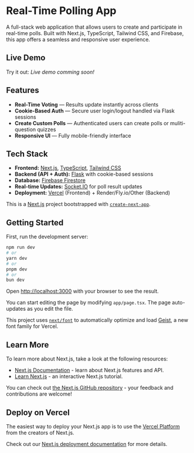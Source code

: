 # Real-Time Polling App

A full-stack web application that allows users to create and participate in real-time polls. Built with Next.js, TypeScript, Tailwind CSS, and Firebase, this app offers a seamless and responsive user experience.

## Live Demo

Try it out: _Live demo comming soon!_


## Features

- **Real-Time Voting** — Results update instantly across clients
- **Cookie-Based Auth** — Secure user login/logout handled via Flask sessions
- **Create Custom Polls** — Authenticated users can create polls or muliti-question quizzes
- **Responsive UI** — Fully mobile-friendly interface

## Tech Stack

- **Frontend:** [Next.js](https://nextjs.org), [TypeScript](https://www.typescriptlang.org/), [Tailwind CSS](https://tailwindcss.com/)
- **Backend (API + Auth):** [Flask](https://flask.palletsprojects.com/) with cookie-based sessions
- **Database:** [Firebase Firestore](https://firebase.google.com/docs/firestore)
- **Real-time Updates:** [Socket.IO](https://socket.io/) for poll result updates
- **Deployment:** [Vercel](https://vercel.com) (Frontend) + Render/Fly.io/Other (Backend)

This is a [Next.js](https://nextjs.org) project bootstrapped with [`create-next-app`](https://nextjs.org/docs/app/api-reference/cli/create-next-app).

## Getting Started

First, run the development server:

```bash
npm run dev
# or
yarn dev
# or
pnpm dev
# or
bun dev
```

Open [http://localhost:3000](http://localhost:3000) with your browser to see the result.

You can start editing the page by modifying `app/page.tsx`. The page auto-updates as you edit the file.

This project uses [`next/font`](https://nextjs.org/docs/app/building-your-application/optimizing/fonts) to automatically optimize and load [Geist](https://vercel.com/font), a new font family for Vercel.

## Learn More

To learn more about Next.js, take a look at the following resources:

- [Next.js Documentation](https://nextjs.org/docs) - learn about Next.js features and API.
- [Learn Next.js](https://nextjs.org/learn) - an interactive Next.js tutorial.

You can check out [the Next.js GitHub repository](https://github.com/vercel/next.js) - your feedback and contributions are welcome!

## Deploy on Vercel

The easiest way to deploy your Next.js app is to use the [Vercel Platform](https://vercel.com/new?utm_medium=default-template&filter=next.js&utm_source=create-next-app&utm_campaign=create-next-app-readme) from the creators of Next.js.

Check out our [Next.js deployment documentation](https://nextjs.org/docs/app/building-your-application/deploying) for more details.
